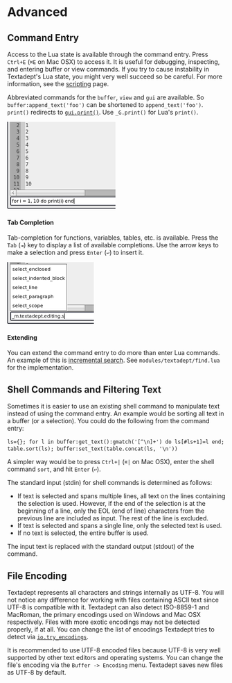 # Advanced

## Command Entry

Access to the Lua state is available through the command entry. Press `Ctrl+E`
(`⌘E` on Mac OSX) to access it. It is useful for debugging, inspecting, and
entering buffer or view commands. If you try to cause instability in Textadept's
Lua state, you might very well succeed so be careful. For more information, see
the [scripting](11_Scripting.html) page.

Abbreviated commands for the `buffer`, `view` and `gui` are available. So
`buffer:append_text('foo')` can be shortened to `append_text('foo')`. `print()`
redirects to  [`gui.print()`](../modules/gui.html#print). Use `_G.print()` for
Lua's `print()`.

![Command Entry](images/commandentry.png)

#### Tab Completion

Tab-completion for functions, variables, tables, etc. is available. Press the
`Tab` (`⇥`) key to display a list of available completions. Use the arrow keys
to make a selection and press `Enter` (`↩`) to insert it.

![Command Completion](images/commandentrycompletion.png)

#### Extending

You can extend the command entry to do more than enter Lua commands. An
example of this is [incremental
search](../modules/gui.find.html#find_incremental). See
`modules/textadept/find.lua` for the implementation.

## Shell Commands and Filtering Text

Sometimes it is easier to use an existing shell command to manipulate text
instead of using the command entry. An example would be sorting all text in a
buffer (or a selection). You could do the following from the command entry:

    ls={}; for l in buffer:get_text():gmatch('[^\n]+') do ls[#ls+1]=l end;
    table.sort(ls); buffer:set_text(table.concat(ls, '\n'))

A simpler way would be to press `Ctrl+|` (`⌘|` on Mac OSX), enter the shell
command `sort`, and hit `Enter` (`↩`).

The standard input (stdin) for shell commands is determined as follows:

* If text is selected and spans multiple lines, all text on the lines containing
  the selection is used. However, if the end of the selection is at the
  beginning of a line, only the EOL (end of line) characters from the previous
  line are included as input. The rest of the line is excluded.
* If text is selected and spans a single line, only the selected text is used.
* If no text is selected, the entire buffer is used.

The input text is replaced with the standard output (stdout) of the command.

## File Encoding

Textadept represents all characters and strings internally as UTF-8. You will
not notice any difference for working with files containing ASCII text since
UTF-8 is compatible with it. Textadept can also detect ISO-8859-1 and MacRoman,
the primary encodings used on Windows and Mac OSX respectively. Files with more
exotic encodings may not be detected properly, if at all. You can change the
list of encodings Textadept tries to detect via
[`io.try_encodings`](../modules/io.html#try_encodings).

It is recommended to use UTF-8 encoded files because UTF-8 is very well
supported by other text editors and operating systems. You can change the file's
encoding via the `Buffer -> Encoding` menu. Textadept saves new files as UTF-8
by default.
